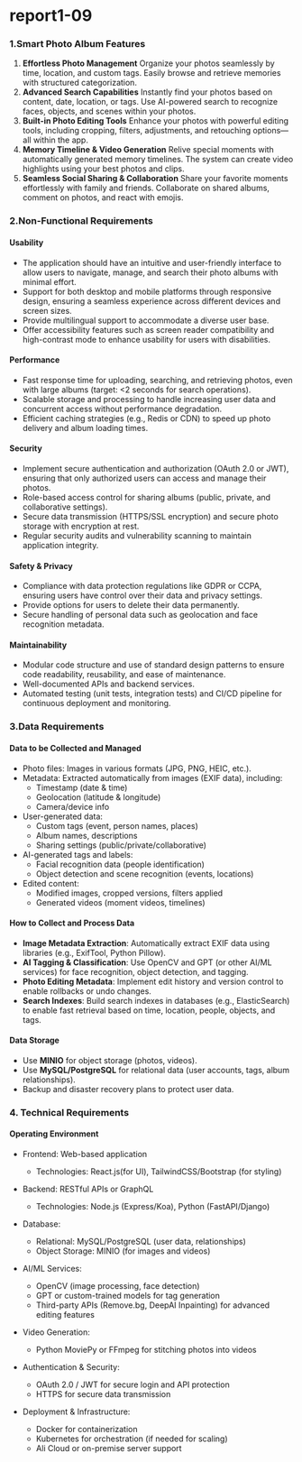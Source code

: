 # report1-09

### **1.Smart Photo Album Features**

1. **Effortless Photo Management**
    Organize your photos seamlessly by time, location, and custom tags. Easily browse and retrieve memories with structured categorization.
2. **Advanced Search Capabilities**
    Instantly find your photos based on content, date, location, or tags. Use AI-powered search to recognize faces, objects, and scenes within your photos.
3. **Built-in Photo Editing Tools**
    Enhance your photos with powerful editing tools, including cropping, filters, adjustments, and retouching options—all within the app.
4. **Memory Timeline & Video Generation**
    Relive special moments with automatically generated memory timelines. The system can create video highlights using your best photos and clips.
5. **Seamless Social Sharing & Collaboration**
    Share your favorite moments effortlessly with family and friends. Collaborate on shared albums, comment on photos, and react with emojis.

### **2.Non-Functional Requirements**

#### **Usability**

- The application should have an intuitive and user-friendly interface to allow users to navigate, manage, and search their photo albums with minimal effort.
- Support for both desktop and mobile platforms through responsive design, ensuring a seamless experience across different devices and screen sizes.
- Provide multilingual support to accommodate a diverse user base.
- Offer accessibility features such as screen reader compatibility and high-contrast mode to enhance usability for users with disabilities.

#### **Performance**

- Fast response time for uploading, searching, and retrieving photos, even with large albums (target: <2 seconds for search operations).
- Scalable storage and processing to handle increasing user data and concurrent access without performance degradation.
- Efficient caching strategies (e.g., Redis or CDN) to speed up photo delivery and album loading times.

#### **Security**

- Implement secure authentication and authorization (OAuth 2.0 or JWT), ensuring that only authorized users can access and manage their photos.
- Role-based access control for sharing albums (public, private, and collaborative settings).
- Secure data transmission (HTTPS/SSL encryption) and secure photo storage with encryption at rest.
- Regular security audits and vulnerability scanning to maintain application integrity.

#### **Safety & Privacy**

- Compliance with data protection regulations like GDPR or CCPA, ensuring users have control over their data and privacy settings.
- Provide options for users to delete their data permanently.
- Secure handling of personal data such as geolocation and face recognition metadata.

#### **Maintainability**

- Modular code structure and use of standard design patterns to ensure code readability, reusability, and ease of maintenance.
- Well-documented APIs and backend services.
- Automated testing (unit tests, integration tests) and CI/CD pipeline for continuous deployment and monitoring.

### **3.Data Requirements**

#### **Data to be Collected and Managed**

- Photo files: Images in various formats (JPG, PNG, HEIC, etc.).
- Metadata: Extracted automatically from images (EXIF data), including:
  - Timestamp (date & time)
  - Geolocation (latitude & longitude)
  - Camera/device info
- User-generated data:
  - Custom tags (event, person names, places)
  - Album names, descriptions
  - Sharing settings (public/private/collaborative)
- AI-generated tags and labels:
  - Facial recognition data (people identification)
  - Object detection and scene recognition (events, locations)
- Edited content:
  - Modified images, cropped versions, filters applied
  - Generated videos (moment videos, timelines)

#### **How to Collect and Process Data**

- **Image Metadata Extraction**: Automatically extract EXIF data using libraries (e.g., ExifTool, Python Pillow).
- **AI Tagging & Classification**: Use OpenCV and GPT (or other AI/ML services) for face recognition, object detection, and tagging.
- **Photo Editing Metadata**: Implement edit history and version control to enable rollbacks or undo changes.
- **Search Indexes**: Build search indexes in databases (e.g., ElasticSearch) to enable fast retrieval based on time, location, people, objects, and tags.

#### **Data Storage**

- Use **MINIO** for object storage (photos, videos).
- Use **MySQL/PostgreSQL** for relational data (user accounts, tags, album relationships).
- Backup and disaster recovery plans to protect user data.

### **4. Technical Requirements**

#### **Operating Environment**

- Frontend: Web-based application

  - Technologies: React.js(for UI), TailwindCSS/Bootstrap (for styling)

- Backend: RESTful APIs or GraphQL

  - Technologies: Node.js (Express/Koa), Python (FastAPI/Django)

- Database:

  - Relational: MySQL/PostgreSQL (user data, relationships)
  - Object Storage: MINIO (for images and videos)

- AI/ML Services:

  - OpenCV (image processing, face detection)
  - GPT or custom-trained models for tag generation
  - Third-party APIs (Remove.bg, DeepAI Inpainting) for advanced editing features

- Video Generation:

  - Python MoviePy or FFmpeg for stitching photos into videos

- Authentication & Security:

  - OAuth 2.0 / JWT for secure login and API protection
  - HTTPS for secure data transmission

- Deployment & Infrastructure:

  - Docker for containerization
  - Kubernetes for orchestration (if needed for scaling)
  - Ali Cloud  or on-premise server support

  